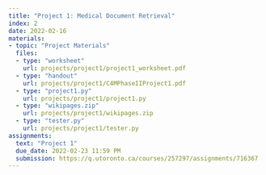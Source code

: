 ```yaml
---
title: "Project 1: Medical Document Retrieval"
index: 2
date: 2022-02-16
materials:
- topic: "Project Materials"
  files: 
  - type: "worksheet"
    url: projects/project1/project1_worksheet.pdf
  - type: "handout"
    url: projects/project1/C4MPhaseIIProject1.pdf
  - type: "project1.py"
    url: projects/project1/project1.py
  - type: "wikipages.zip"
    url: projects/project1/wikipages.zip
  - type: "tester.py"
    url: projects/project1/tester.py
assignments:
  text: "Project 1"
  due_date: 2022-02-23 11:59 PM
  submission: https://q.utoronto.ca/courses/257297/assignments/716367
---
```

